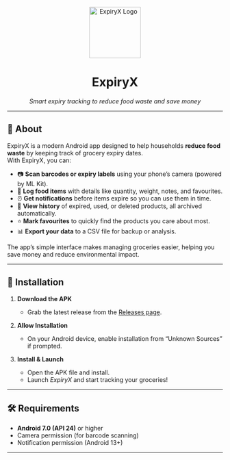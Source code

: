 <p align="center">
  <img src="app/src/main/res/mipmap-xxhdpi/ic_launcher.png" alt="ExpiryX Logo" width="120"/>
</p>

<h1 align="center">ExpiryX</h1>

<p align="center">
  <em>Smart expiry tracking to reduce food waste and save money</em>
</p>

---

## 📖 About

ExpiryX is a modern Android app designed to help households **reduce food waste** by keeping track of grocery expiry dates.  
With ExpiryX, you can:

- 📷 **Scan barcodes or expiry labels** using your phone’s camera (powered by ML Kit).  
- 🛒 **Log food items** with details like quantity, weight, notes, and favourites.  
- ⏰ **Get notifications** before items expire so you can use them in time.  
- 📂 **View history** of expired, used, or deleted products, all archived automatically.  
- ⭐ **Mark favourites** to quickly find the products you care about most.  
- 📊 **Export your data** to a CSV file for backup or analysis.  

The app’s simple interface makes managing groceries easier, helping you save money and reduce environmental impact.

---

## 📲 Installation

1. **Download the APK**
   - Grab the latest release from the [Releases page](../../releases).

2. **Allow Installation**
   - On your Android device, enable installation from “Unknown Sources” if prompted.

3. **Install & Launch**
   - Open the APK file and install.  
   - Launch *ExpiryX* and start tracking your groceries!

---

## 🛠 Requirements

- **Android 7.0 (API 24)** or higher  
- Camera permission (for barcode scanning)  
- Notification permission (Android 13+)  

---
